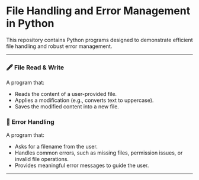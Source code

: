 # **File Handling and Error Management in Python**

This repository contains Python programs designed to demonstrate efficient file handling and robust error management.

---

### 🖋️ File Read & Write
A program that:
- Reads the content of a user-provided file.
- Applies a modification (e.g., converts text to uppercase).
- Saves the modified content into a new file.

### 🧪 Error Handling
A program that:
- Asks for a filename from the user.
- Handles common errors, such as missing files, permission issues, or invalid file operations.
- Provides meaningful error messages to guide the user.

---
